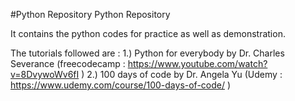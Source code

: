 #Python Repository
Python Repository

It contains the python codes for practice as well as demonstration.

The tutorials followed are : 
1.) Python for everybody by Dr. Charles Severance (freecodecamp : https://www.youtube.com/watch?v=8DvywoWv6fI )
2.) 100 days of code by Dr. Angela Yu (Udemy : https://www.udemy.com/course/100-days-of-code/ )
